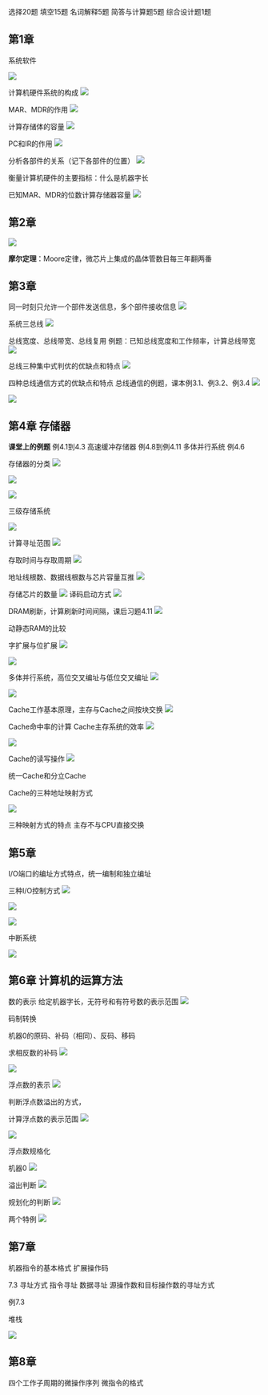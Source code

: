 选择20题
填空15题
名词解释5题
简答与计算题5题
综合设计题1题

## 第1章
系统软件

![](https://ypic.oss-cn-hangzhou.aliyuncs.com/202212161024662.png)

计算机硬件系统的构成
![](https://ypic.oss-cn-hangzhou.aliyuncs.com/202212161024598.png)

MAR、MDR的作用
![](https://ypic.oss-cn-hangzhou.aliyuncs.com/202212161025460.png)

计算存储体的容量
![](https://ypic.oss-cn-hangzhou.aliyuncs.com/202212161026201.png)

PC和IR的作用
![](https://ypic.oss-cn-hangzhou.aliyuncs.com/202212161027955.png)

分析各部件的关系（记下各部件的位置）
![](https://ypic.oss-cn-hangzhou.aliyuncs.com/202212161027499.png)


衡量计算机硬件的主要指标：什么是机器字长

已知MAR、MDR的位数计算存储器容量
![](https://ypic.oss-cn-hangzhou.aliyuncs.com/202212161029173.png)



## 第2章
![](https://ypic.oss-cn-hangzhou.aliyuncs.com/202212161031567.png)

**摩尔定理**：Moore定律，微芯片上集成的晶体管数目每三年翻两番

## 第3章

同一时刻只允许一个部件发送信息，多个部件接收信息
![](https://ypic.oss-cn-hangzhou.aliyuncs.com/202212161032425.png)

系统三总线
![](https://ypic.oss-cn-hangzhou.aliyuncs.com/202212161033842.png)

总线宽度、总线带宽、总线复用
例题：已知总线宽度和工作频率，计算总线带宽
![](https://ypic.oss-cn-hangzhou.aliyuncs.com/202212161034462.png)

总线三种集中式判优的优缺点和特点
![](https://ypic.oss-cn-hangzhou.aliyuncs.com/202212161035347.png)


四种总线通信方式的优缺点和特点
总线通信的例题，课本例3.1、例3.2、例3.4
![](https://ypic.oss-cn-hangzhou.aliyuncs.com/202212161036877.png)



![](https://ypic.oss-cn-hangzhou.aliyuncs.com/202212161037682.png)

## 第4章 存储器
**课堂上的例题**
例4.1到4.3
高速缓冲存储器
例4.8到例4.11
多体并行系统
例4.6

存储器的分类
![](https://ypic.oss-cn-hangzhou.aliyuncs.com/202212161039910.png)


![](https://ypic.oss-cn-hangzhou.aliyuncs.com/202212161041877.png)

![](https://ypic.oss-cn-hangzhou.aliyuncs.com/202212161041048.png)

三级存储系统

![](https://ypic.oss-cn-hangzhou.aliyuncs.com/202212161042292.png)


计算寻址范围
![](https://ypic.oss-cn-hangzhou.aliyuncs.com/202212161043714.png)

存取时间与存取周期
![](https://ypic.oss-cn-hangzhou.aliyuncs.com/202212161043269.png)

地址线根数、数据线根数与芯片容量互推
![](https://ypic.oss-cn-hangzhou.aliyuncs.com/202212161044762.png)

存储芯片的数量
![](https://ypic.oss-cn-hangzhou.aliyuncs.com/202212161045356.png)
译码启动方式
![](https://ypic.oss-cn-hangzhou.aliyuncs.com/202212161045137.png)

DRAM刷新，计算刷新时间间隔，课后习题4.11
![](https://ypic.oss-cn-hangzhou.aliyuncs.com/202212161047537.png)


动静态RAM的比较

字扩展与位扩展
![](https://ypic.oss-cn-hangzhou.aliyuncs.com/202212161049247.png)

![](https://ypic.oss-cn-hangzhou.aliyuncs.com/202212161051870.png)


多体并行系统，高位交叉编址与低位交叉编址
![](https://ypic.oss-cn-hangzhou.aliyuncs.com/202212161052215.png)


![](https://ypic.oss-cn-hangzhou.aliyuncs.com/202212161053847.png)


Cache工作基本原理，主存与Cache之间按块交换
![](https://ypic.oss-cn-hangzhou.aliyuncs.com/202212161055193.png)


Cache命中率的计算
Cache主存系统的效率
![](https://ypic.oss-cn-hangzhou.aliyuncs.com/202212161056906.png)


![](https://ypic.oss-cn-hangzhou.aliyuncs.com/202212161056758.png)

Cache的读写操作
![](https://ypic.oss-cn-hangzhou.aliyuncs.com/202212161057823.png)


统一Cache和分立Cache

Cache的三种地址映射方式

![](https://ypic.oss-cn-hangzhou.aliyuncs.com/202212161057825.png)

三种映射方式的特点
主存不与CPU直接交换



## 第5章
I/O端口的编址方式特点，统一编制和独立编址


三种I/O控制方式
![](https://ypic.oss-cn-hangzhou.aliyuncs.com/202212161059249.png)


![](https://ypic.oss-cn-hangzhou.aliyuncs.com/202212161059027.png)


![](https://ypic.oss-cn-hangzhou.aliyuncs.com/202212161100395.png)


中断系统

![](https://ypic.oss-cn-hangzhou.aliyuncs.com/202212161101204.png)


## 第6章 计算机的运算方法
数的表示
给定机器字长，无符号和有符号数的表示范围
![](https://ypic.oss-cn-hangzhou.aliyuncs.com/202212161102610.png)

码制转换

机器0的原码、补码（相同）、反码、移码

求相反数的补码
![](https://ypic.oss-cn-hangzhou.aliyuncs.com/202212161104388.png)


![](https://ypic.oss-cn-hangzhou.aliyuncs.com/202212161104748.png)

浮点数的表示
![](https://ypic.oss-cn-hangzhou.aliyuncs.com/202212161105797.png)

判断浮点数溢出的方式，

计算浮点数的表示范围
![](https://ypic.oss-cn-hangzhou.aliyuncs.com/202212161106685.png)

![](https://ypic.oss-cn-hangzhou.aliyuncs.com/202212161106590.png)


浮点数规格化


机器0
![](https://ypic.oss-cn-hangzhou.aliyuncs.com/202212161108304.png)

溢出判断
![](https://ypic.oss-cn-hangzhou.aliyuncs.com/202212161109693.png)

规划化的判断
![](https://ypic.oss-cn-hangzhou.aliyuncs.com/202212161111096.png)

两个特例
![](https://ypic.oss-cn-hangzhou.aliyuncs.com/202212161111203.png)


## 第7章
机器指令的基本格式
扩展操作码

7.3 寻址方式
指令寻址
数据寻址
源操作数和目标操作数的寻址方式

 例7.3

堆栈

![](https://ypic.oss-cn-hangzhou.aliyuncs.com/202212161114909.png)



## 第8章


四个工作子周期的微操作序列
微指令的格式

